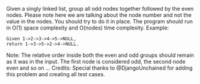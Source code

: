 Given a singly linked list, group all odd nodes together followed by the even nodes. Please note here we are talking about the node number and not the value in the nodes.
You should try to do it in place. The program should run in O(1) space complexity and O(nodes) time complexity.
Example:
```
Given 1->2->3->4->5->NULL,
return 1->3->5->2->4->NULL.
```
Note:
The relative order inside both the even and odd groups should remain as it was in the input.
The first node is considered odd, the second node even and so on ...
Credits:
Special thanks to @DjangoUnchained for adding this problem and creating all test cases.